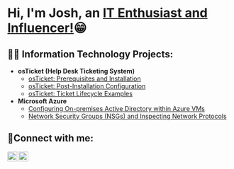 <h1>Hi, I'm Josh, an <a href="https://www.linkedin.com/in/joshua-caines/">IT Enthusiast and Influencer!</a>😁</h1>

<h2>👨‍💻 Information Technology Projects:</h2>

- <b>osTicket (Help Desk Ticketing System)</b>
  - [osTicket: Prerequisites and Installation](https://github.com/jcaines512/osticket-prereqs)
  - [osTicket: Post-Installation Configuration](https://github.com/jcaines512/post-install-config)
  - [osTicket: Ticket Lifecycle Examples](https://github.com/jcaines512/ticket-lifecycle)
- <b>Microsoft Azure</b>
  - [Configuring On-premises Active Directory within Azure VMs](https://github.com/jcaines512/configure-ad)
  - [Network Security Groups (NSGs) and Inspecting Network Protocols](https://github.com/jcaines512/azure-network-protocols)

<h2>🤳Connect with me:</h2>


[<img align="left" alt="Josh | LinkedIn" width="22px" src="https://cdn.jsdelivr.net/npm/simple-icons@v3/icons/linkedin.svg" />][linkedin]
[<img align="left" alt="JoshMadakor | YouTube" width="22px" src="https://cdn.jsdelivr.net/npm/simple-icons@v3/icons/youtube.svg" />][youtube]

[linkedin]: https://www.linkedin.com/in/joshua-caines/
[youtube]: https://www.youtube.com/c/JoshuaCaines
